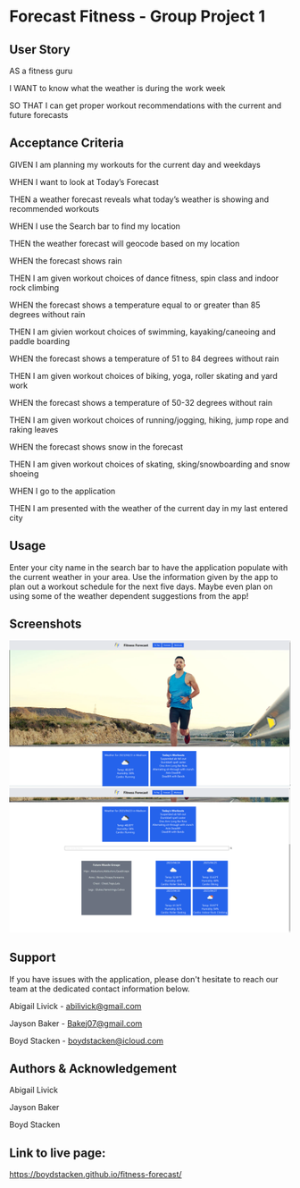 # Forecast Fitness - Group Project 1

## User Story

AS a fitness guru

I WANT to know what the weather is during the work week

SO THAT I can get proper workout recommendations with the current and future forecasts

## Acceptance Criteria

GIVEN I am planning my workouts for the current day and weekdays

WHEN I want to look at Today’s Forecast

THEN a weather forecast reveals what today’s weather is showing and recommended workouts

WHEN I use the Search bar to find my location

THEN the weather forecast will geocode based on my location

WHEN the forecast shows rain

THEN I am given workout choices of dance fitness, spin class and indoor rock climbing

WHEN the forecast shows a temperature equal to or greater than 85 degrees without rain

THEN I am givien workout choices of swimming, kayaking/caneoing and paddle boarding

WHEN the forecast shows a temperature of 51 to 84 degrees without rain

THEN I am given workout choices of biking, yoga, roller skating and yard work

WHEN the forecast shows a temperature of 50-32 degrees without rain

THEN I am given workout choices of running/jogging, hiking, jump rope and raking leaves

WHEN the forecast shows snow in the forecast

THEN I am given workout choices of skating, sking/snowboarding and snow shoeing

WHEN I go to the application

THEN I am presented with the weather of the current day in my last entered city

## Usage

Enter your city name in the search bar to have the application populate with the current weather in your area. Use the information given by the app to plan out a workout schedule for the next five days. Maybe even plan on using some of the weather dependent suggestions from the app!

## Screenshots

![Screenshot 1](/assets/Screenshot%202023-04-23%20100012.png)
![Screenshot 2](/assets/Screenshot%202023-04-23%20095244.png)

## Support

If you have issues with the application, please don't hesitate to reach our team at the dedicated contact information below.

Abigail Livick - abilivick@gmail.com

Jayson Baker - Bakej07@gmail.com

Boyd Stacken - boydstacken@icloud.com

## Authors & Acknowledgement

Abigail Livick

Jayson Baker

Boyd Stacken

## Link to live page:

https://boydstacken.github.io/fitness-forecast/
